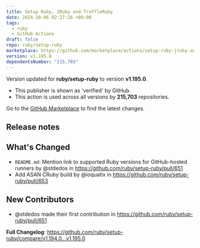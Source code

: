 ```yaml
---
title: Setup Ruby, JRuby and TruffleRuby
date: 2024-10-06 02:27:26 +00:00
tags:
  - ruby
  - GitHub Actions
draft: false
repo: ruby/setup-ruby
marketplace: https://github.com/marketplace/actions/setup-ruby-jruby-and-truffleruby
version: v1.195.0
dependentsNumber: "215,703"
---
```



Version updated for **ruby/setup-ruby** to version **v1.195.0**.
- This publisher is shown as 'verified' by GitHub.
- This action is used across all versions by **215,703** repositories.

Go to the [GitHub Marketplace](https://github.com/marketplace/actions/setup-ruby-jruby-and-truffleruby) to find the latest changes.

## Release notes

## What's Changed
* `README.md`: Mention link to supported Ruby versions for GitHub-hosted runners by @stdedos in https://github.com/ruby/setup-ruby/pull/651
* Add ASAN CRuby build by @ioquatix in https://github.com/ruby/setup-ruby/pull/653

## New Contributors
* @stdedos made their first contribution in https://github.com/ruby/setup-ruby/pull/651

**Full Changelog**: https://github.com/ruby/setup-ruby/compare/v1.194.0...v1.195.0
